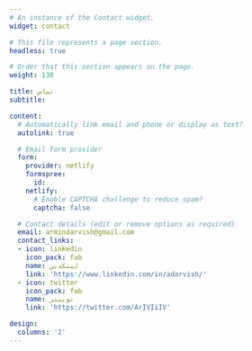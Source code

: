 ```yaml
---
# An instance of the Contact widget.
widget: contact

# This file represents a page section.
headless: true

# Order that this section appears on the page.
weight: 130

title: تماس
subtitle:

content:
  # Automatically link email and phone or display as text?
  autolink: true

  # Email form provider
  form:
    provider: netlify
    formspree:
      id:
    netlify:
      # Enable CAPTCHA challenge to reduce spam?
      captcha: false

  # Contact details (edit or remove options as required)
  email: armindarvish@gmail.com
  contact_links:
  - icon: linkedin
    icon_pack: fab
    name: لینکدین
    link: 'https://www.linkedin.com/in/adarvish/'
  - icon: twitter
    icon_pack: fab
    name: توییتر
    link: 'https://twitter.com/ArIVIiIV'

design:
  columns: '2'
---
```

